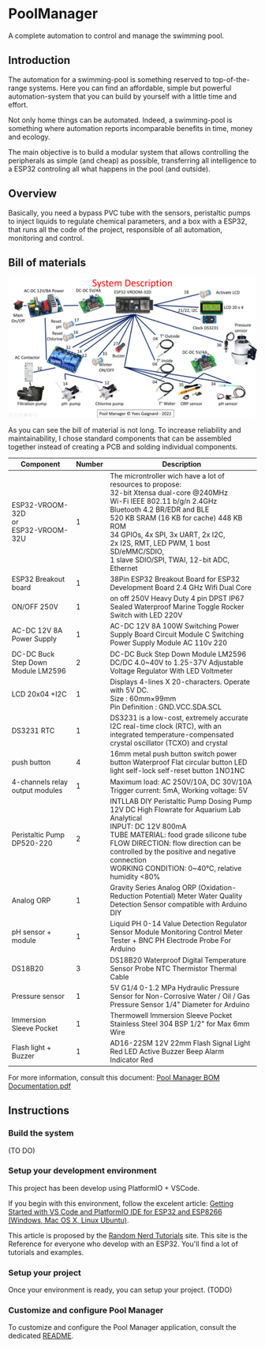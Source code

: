 # PoolManager
A complete automation to control and manage the swimming pool.

## Introduction
The automation for a swimming-pool is something reserved to top-of-the-range systems. Here you can find an affordable, simple but powerful automation-system that you can build by yourself with a little time and effort.

Not only home things can be automated. Indeed, a swimming-pool is something where automation reports incomparable benefits in time, money and ecology.

The main objective is to build a modular system that allows controlling the peripherals as simple (and cheap) as possible, transferring all intelligence to a ESP32 controling all what happens in the pool (and outside).

## Overview
Basically, you need a bypass PVC tube with the sensors, peristaltic pumps to inject liquids to regulate chemical parameters, and a box with a ESP32, that runs all the code of the project, responsible of all automation, monitoring and control.

## Bill of materials
![Pool Mananager List of Components](image/PoolManagerBOM.jpg)

As you can see the bill of material is not long. 
To increase reliability and maintainability, I chose standard components that can be assembled together instead of creating a PCB and solding individual components.

| Component      | Number | Description                                                |
|----------------|--------|------------------------------------------------------------|
| ESP32-VROOM-32D<br>or<br>ESP32-VROOM-32U |    1   | The microntroller wich have a lot of resources to propose:<br>32-bit Xtensa dual-core @240MHz<br>Wi-Fi IEEE 802.11 b/g/n 2.4GHz<br>Bluetooth 4.2 BR/EDR and BLE<br>520 KB SRAM (16 KB for cache) 448 KB ROM<br>34 GPIOs, 4x SPI, 3x UART, 2x I2C,<br>2x I2S, RMT, LED PWM, 1 bost SD/eMMC/SDIO,<br>1 slave SDIO/SPI, TWAI, 12-bit ADC, Ethernet|
| ESP32 Breakout board|    1   | 38Pin ESP32 Breakout Board for ESP32 Development Board 2.4 GHz Wifi Dual Core|
| ON/OFF 250V    |    1   | on off 250V Heavy Duty 4 pin DPST IP67 Sealed Waterproof Marine Toggle Rocker Switch with LED 220V|
| AC-DC 12V 8A Power Supply|    1   | AC-DC 12V 8A 100W Switching Power Supply Board Circuit Module C Switching Power Supply Module AC 110v 220|
| DC-DC Buck Step Down Module LM2596|    2   |DC-DC Buck Step Down Module LM2596 DC/DC 4.0~40V to 1.25-37V Adjustable Voltage Regulator With LED Voltmeter|
| LCD 20x04 +I2C |    1   | Displays 4-lines X 20-characters. Operate with 5V DC.<br>Size : 60mm×99mm<br>Pin Definition : GND.VCC.SDA.SCL|
| DS3231 RTC     |    1   | DS3231 is a low-cost, extremely accurate I2C real-time clock (RTC), with an integrated temperature-compensated crystal oscillator (TCXO) and crystal|
| push button    |    4   | 16mm metal push button switch power button Waterproof Flat circular button LED light self-lock self-reset button 1NO1NC|
| 4-channels relay output modules|    1   | Maximum load: AC 250V/10A, DC 30V/10A<br>Trigger current: 5mA, Working voltage: 5V|
| Peristaltic Pump DP520-220|    2   | INTLLAB DIY Peristaltic Pump Dosing Pump 12V DC High Flowrate for Aquarium Lab Analytical<br>INPUT: DC 12V 800mA<br>TUBE MATERIAL: food grade silicone tube<br>FLOW DIRECTION: flow direction can be controlled by the positive and negative connection<br>WORKING CONDITION: 0~40℃, relative humidity <80%|
| Analog ORP     |    1   | Gravity Series Analog ORP (Oxidation-Reduction Potential) Meter Water Quality Detection Sensor compatible with Arduino DIY|
| pH sensor + module|    1   | Liquid PH 0-14 Value Detection Regulator Sensor Module Monitoring Control Meter Tester  + BNC PH Electrode Probe For Arduino|
| DS18B20        |    3   | DS18B20 Waterproof Digital Temperature Sensor Probe NTC Thermistor Thermal Cable|
| Pressure sensor|    1   | 5V G1/4 0-1.2 MPa Hydraulic Pressure Sensor for Non-Corrosive Water / Oil / Gas Pressure Sensor 1/4" Diameter for Arduino|
| Immersion Sleeve Pocket|    1   | Thermowell Immersion Sleeve Pocket Stainless Steel 304 BSP 1/2" for Max 6mm Wire|
| Flash light + Buzzer|    1   | AD16-22SM 12V 22mm Flash Signal Light Red LED Active Buzzer Beep Alarm Indicator Red|

For more information, consult this document: [Pool Manager BOM Documentation.pdf](Pool-Manager-BOM-Documentation.pdf)

## Instructions

### Build the system

(TO DO)

### Setup your development environment
This project has been develop using PlatformIO + VSCode.

If you begin with this environment, follow the excelent article: [Getting Started with VS Code and PlatformIO IDE for ESP32 and ESP8266 (Windows, Mac OS X, Linux Ubuntu)](https://randomnerdtutorials.com/vs-code-platformio-ide-esp32-esp8266-arduino/).

This article is proposed by the [Random Nerd Tutorials](https://randomnerdtutorials.com/) site. This site is the Reference for everyone who develop with an ESP32.
You'll find a lot of tutorials and examples.

### Setup your project
Once your environment is ready, you can setup your project. 
(TODO)

### Customize and configure Pool Manager
To customize and configure the Pool Manager application, consult the dedicated [README](include/README.md).
